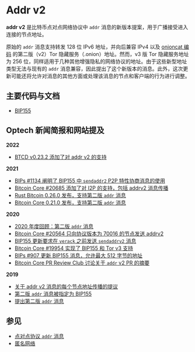 # Addr v2

**addr v2** 是比特币点对点网络协议中 `addr` 消息的新版本提案，用于广播接受进入连接的节点地址。

原始的 `addr` 消息支持转发 128 位 IPv6 地址，并向后兼容 IPv4 以及 [onioncat 编码](https://web.archive.org/web/20121122003543/http://www.cypherpunk.at/onioncat/wiki/OnionCat) 的第二版（v2）Tor 隐藏服务（.onion）地址。然而，v3 版 Tor 隐藏服务地址为 256 位，同样适用于几种其他增强隐私的网络协议的地址。由于这些新型地址类型无法与现有的 `addr` 消息兼容，因此提出了这个新版本的消息。此外，这次更新可能还将允许对消息的其他方面或处理该消息的节点和客户端的行为进行调整。

## 主要代码与文档

* [BIP155](https://github.com/bitcoin/bips/blob/master/bip-0155.mediawiki)

## Optech 新闻简报和网站提及

**2022**

* [BTCD v0.23.2 添加了对 addr v2 的支持](https://bitcoinops.org/en/newsletters/2022/10/19/#btcd-v0-23-2-released)

**2021**

* [BIPs #1134 阐明了 BIP155 中 `sendaddr2` P2P 特性协商消息的使用](https://bitcoinops.org/en/newsletters/2021/07/07/#bips-1134)
* [Bitcoin Core #20685 添加了对 I2P 的支持，包括 addrv2 消息传播](https://bitcoinops.org/en/newsletters/2021/03/10/#bitcoin-core-20685)
* [Rust Bitcoin 0.26.0 发布，支持第二版 `addr` 消息](https://bitcoinops.org/en/newsletters/2021/01/20/#rust-bitcoin-0-26-0)
* [Bitcoin Core 0.21.0 发布，支持第二版 `addr` 消息](https://bitcoinops.org/en/newsletters/2021/01/20/#bitcoin-core-0-21-0)

**2020**

* [2020 年度回顾：第二版 `addr` 消息](https://bitcoinops.org/en/newsletters/2020/12/23/#addrv2)
* [Bitcoin Core #20564 只向协议版本为 70016 的节点发送 addrv2](https://bitcoinops.org/en/newsletters/2020/12/16/#protocol-version)
* [BIP155 更新要求在 `verack` 之前发送 `sendaddrv2` 消息](https://bitcoinops.org/en/newsletters/2020/12/16/#bips-1043)
* [Bitcoin Core #19954 实现了 BIP155 和 Tor v3 支持](https://bitcoinops.org/en/newsletters/2020/10/14/#bitcoin-core-19954)
* [BIPs #907 更新 BIP155 消息，允许最大 512 字节的地址](https://bitcoinops.org/en/newsletters/2020/09/30/#bips-907)
* [Bitcoin Core PR Review Club 讨论关于 `addr` v2 PR 的摘要](https://bitcoinops.org/en/newsletters/2020/08/12/#bitcoin-core-pr-review-club)

**2019**

* [关于 addr v2 消息的每个节点地址传播的提议](https://bitcoinops.org/en/newsletters/2019/11/06/#signaling-support-for-address-relay)
* [第二版 `addr` 消息被指定为 BIP155](https://bitcoinops.org/en/newsletters/2019/07/31/#bips-766)
* [提出第二版 `addr` 消息](https://bitcoinops.org/en/newsletters/2019/03/12/#version-2-addr-message-proposed)

## 参见

* [点对点协议 `addr` 消息](https://btcinformation.org/en/developer-reference#addr)
* [匿名网络](https://bitcoinops.org/en/topics/anonymity-networks/)
